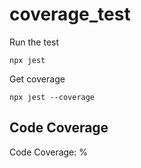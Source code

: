 # coverage_test

Run the test

`npx jest`

Get coverage

`npx jest --coverage`

## Code Coverage

<!-- coverage-start -->
Code Coverage: <!-- coverage -->%
<!-- coverage-end -->



